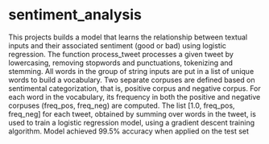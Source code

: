 # sentiment_analysis 
This projects builds a model that learns the relationship between textual inputs and their associated sentiment (good or bad) using logistic regression.
The function process_tweet processes a given tweet by lowercasing, removing stopwords and punctuations, tokenizing and stemming.
All words in the group of string inputs are put in a list of unique words to build a vocabulary.
Two separate corpuses are defined based on sentimental categorization, that is, positive corpus and negative corpus.
For each word in the vocabulary, its frequency in both the positive and negative corpuses (freq_pos, freq_neg) are computed.
The list [1.0, freq_pos, freq_neg] for each tweet, obtained by summing over words in the tweet, is used to train a logistic regression model, using a gradient descent training algorithm.
Model achieved 99.5% accuracy when applied on the test set
